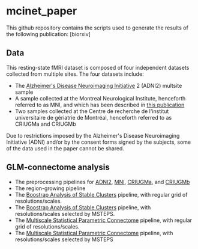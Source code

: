 # mcinet_paper

This github repository contains the scripts used to generate the results of the following publication:
[biorxiv]

## Data

This resting-state fMRI dataset is composed of four independent datasets collected from multiple sites.
The four datasets include:
- The [Alzheimer's Disease Neuroimaging Initiative](http://www.adni-info.org/Home.aspx) 2 (ADNI2) multsite sample
- A sample collected at the Montreal Neurological Institute, henceforth referred to as MNI, and which has been described in [this publication](http://www.ncbi.nlm.nih.gov/pubmed/24583406)
- Two samples collected at the Centre de recherche de l'institut universitaire de gériatrie de Montréal, henceforth referred to as CRIUGMa and CRIUGMb

Due to restrictions imposed by the Alzheimer's Disease Neuroimaging Initiative (ADNI) and/or by the consent forms signed by the subjects, some of the data used in the paper cannot be shared.

## GLM-connectome analysis
- The preprocessing pipelines for [ADNI2](https://github.com/SIMEXP/Projects/blob/master/mcinet/ADNI2_pipeline_preprocess.m), [MNI](https://github.com/SIMEXP/Projects/blob/master/mcinet/MNI_pipeline_preprocess.m), [CRIUGMa](https://github.com/SIMEXP/Projects/blob/master/mcinet/CRIUGMa_pipeline_preprocess.m), and [CRIUGMb](https://github.com/SIMEXP/Projects/blob/master/mcinet/CRIUGMb_pipeline_preprocess.m)
- The region-growing pipeline
- The [Boostrap Analysis of Stable Clusters](https://github.com/SIMEXP/Projects/blob/master/mcinet/mcinet_pipeline_BASC_regular_grid.m) pipeline, with regular grid of resolutions/scales.
- The [Boostrap Analysis of Stable Clusters](https://github.com/SIMEXP/Projects/blob/master/mcinet/mcinet_pipeline_BASC_MSTEPS.m) pipeline, with resolutions/scales selected by MSTEPS.
- The [Multiscale Statistical Parametric Connectome](https://github.com/SIMEXP/Projects/blob/master/mcinet/mcinet_pipeline_MSPC_regular_grid.m) pipeline, with regular grid of resolutions/scales.
- The [Multiscale Statistical Parametric Connectome](https://github.com/SIMEXP/Projects/blob/master/mcinet/mcinet_pipeline_MSPC_MSTEPS.m) pipeline, with resolutions/scales selected by MSTEPS



